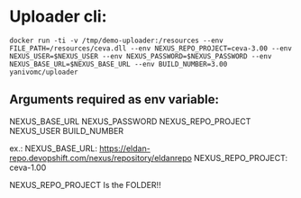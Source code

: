 # Uploader cli:
~~~
docker run -ti -v /tmp/demo-uploader:/resources --env FILE_PATH=/resources/ceva.dll --env NEXUS_REPO_PROJECT=ceva-3.00 --env NEXUS_USER=$NEXUS_USER --env NEXUS_PASSWORD=$NEXUS_PASSWORD --env NEXUS_BASE_URL=$NEXUS_BASE_URL --env BUILD_NUMBER=3.00 yanivomc/uploader
~~~

## Arguments required as env variable:
NEXUS_BASE_URL      NEXUS_PASSWORD      NEXUS_REPO_PROJECT  NEXUS_USER  BUILD_NUMBER

ex.:
NEXUS_BASE_URL: https://eldan-repo.devopshift.com/nexus/repository/eldanrepo
NEXUS_REPO_PROJECT: ceva-1.00  


NEXUS_REPO_PROJECT Is the FOLDER!!

